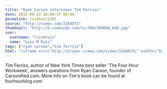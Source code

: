 ```yaml
---
title: "Ryan Carson interviews Tim Ferriss"
date: 2012-08-23 16:00:37 00:00
permalink: /videos/1301
source: "http://vimeo.com/3184873"
thumbnail: "http://b.vimeocdn.com/ts/760/760660_640.jpg"
user:
  username: "luismruiz"
  name: "Luis M Ruiz"
tags: ["ryan carson","tim ferriss"]
html: "<iframe src=\"http://player.vimeo.com/video/3184873\" width=\"504\" height=\"380\" frameborder=\"0\" webkitAllowFullScreen mozallowfullscreen allowFullScreen></iframe>"
---
```


Tim Ferriss, author of New York Times best seller 'The Four Hour Workweek', answers questions from Ryan Carson, founder of Carsonified.com.
More info on Tim's book can be found at fourhourblog.com
